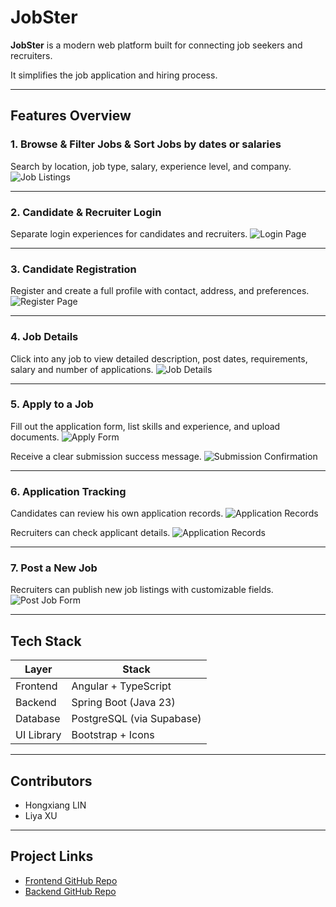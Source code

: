 #  JobSter

**JobSter** is a modern web platform built for connecting job seekers and recruiters. 

It simplifies the job application and hiring process.

---

##  Features Overview

### 1. Browse & Filter Jobs & Sort Jobs by dates or salaries
Search by location, job type, salary, experience level, and company.
![Job Listings](./screenshots/job-listings.png)

---

### 2. Candidate & Recruiter Login
Separate login experiences for candidates and recruiters.
![Login Page](./screenshots/login.png)

---

### 3. Candidate Registration
Register and create a full profile with contact, address, and preferences.
![Register Page](./screenshots/register.png)

---

### 4. Job Details
Click into any job to view detailed description, post dates, requirements, salary and number of applications.
![Job Details](./screenshots/job-details.png)

---

### 5. Apply to a Job
Fill out the application form, list skills and experience, and upload documents.
![Apply Form](./screenshots/apply.png)

Receive a clear submission success message.
![Submission Confirmation](./screenshots/submitted.png)


---

### 6. Application Tracking
Candidates can review his own application records.
![Application Records](./screenshots/candidates_records.png)

Recruiters can check applicant details.
![Application Records](./screenshots/recruiter_records.png)

---

### 7. Post a New Job
Recruiters can publish new job listings with customizable fields.
![Post Job Form](./screenshots/post-job.png)

---

##  Tech Stack

| Layer       | Stack                        |
|-------------|------------------------------|
| Frontend    | Angular + TypeScript         |
| Backend     | Spring Boot (Java 23)        |
| Database    | PostgreSQL (via Supabase)    |
| UI Library  | Bootstrap + Icons            |

---

##  Contributors
- Hongxiang LIN
- Liya XU

---

##  Project Links

- [Frontend GitHub Repo](https://github.com/xuliya000/job-portal-frontend)
- [Backend GitHub Repo](https://github.com/xuliya000/job-portal-backend)
